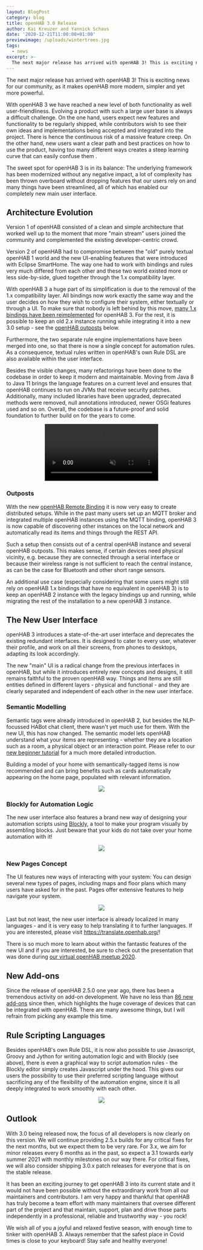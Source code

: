 ```yaml
---
layout: BlogPost
category: blog
title: openHAB 3.0 Release
author: Kai Kreuzer and Yannick Schaus
date: '2020-12-21T11:00:00+01:00'
previewimage: /uploads/wintertrees.jpg
tags:
  - news
excerpt: >-
  The next major release has arrived with openHAB 3! This is exciting news for our community, as it makes openHAB more modern, simpler and yet more powerful.
---
```

The next major release has arrived with openHAB 3! This is exciting news for our community, as it makes openHAB more modern, simpler and yet more powerful.

<!-- more -->

With openHAB 3 we have reached a new level of both functionality as well user-friendliness. Evolving a product with such a large user base is always a difficult challenge. On the one hand, users  expect new features and functionality to be regularly shipped, while contributors wish to see their own ideas and implementations being accepted and integrated into the project. There is hence the continuous risk of a massive feature creep. On the other hand, new users want a clear path and best practices on how to use the product,  having too many different ways creates  a steep learning curve that can easily confuse them .

The sweet spot for openHAB 3 is in its balance: The underlying framework has been modernized without any negative impact, a lot of complexity has been thrown overboard without dropping features that our users rely on and many things have been streamlined, all of which has enabled our completely new main user interface.

## Architecture Evolution

Version 1 of openHAB consisted of a clean and simple architecture that worked well up to the moment that more "main stream" users joined the community and complemented the existing developer-centric crowd.

Version 2 of openHAB had to compromise between the "old" purely textual openHAB 1 world and the new UI-enabling features that were introduced with Eclipse SmartHome. The way one had to work with bindings and rules very much differed from each other and these two world existed more or less side-by-side, glued together through the 1.x compatibility layer.

With openHAB 3 a huge part of its simplification is due to the removal of the 1.x compatibility layer. All bindings now work exactly the same way and the user decides on how they wish to configure their system, either textually or through a UI. To make sure that nobody is left behind by this move, [many 1.x bindings have been reimplemented](https://github.com/openhab/openhab-addons/issues/6179#migrated) for openHAB 3. For the rest, it is possible to keep an old 2.x instance running while integrating it into a new 3.0 setup - see the [openHAB outposts](#outposts) below.

Furthermore, the two separate rule engine implementations have been merged into one, so that there is now a single concept for automation rules. As a consequence, textual rules written in openHAB's own Rule DSL are also available within the user interface. 

Besides the visible changes, many refactorings have been done to the codebase in order to keep it modern and maintainable. Moving from Java 8 to Java 11 brings the language features on a current level and ensures that openHAB continues to run on JVMs that receive security patches. Additionally, many included libraries have been upgraded, deprecated methods were removed, null annotations introduced, newer OSGi features used and so on. Overall, the codebase is a future-proof and solid foundation to further build on for the years to come.

<p align="center"><video style="max-width: 80%" autoplay loop muted controls="controls" src="/uploads/evolution.mp4"></video></p>

### Outposts

With the new [openHAB Remote Binding](https://www.openhab.org/addons/bindings/remoteopenhab/) it is now very easy to create distributed setups. While in the past many users set up an MQTT broker and integrated multiple openHAB instances using the MQTT binding, openHAB 3 is now capable of discovering other instances on the local network and automatically read its items and things through the REST API.

Such a setup then consists out of a central openHAB instance and several openHAB outposts. This makes sense, if certain devices need physical vicinity, e.g. because they are connected through a serial interface or because their wireless range is not sufficient to reach the central instance, as can be the case for Bluetooth and other short range sensors.

An additional use case (especially considering that some users might still rely on openHAB 1.x bindings that have no equivalent in openHAB 3) is to keep an openHAB 2 instance with the legacy bindings up and running, while migrating the rest of the installation to a new openHAB 3 instance.

## The New User Interface

openHAB 3 introduces a state-of-the-art user interface and deprecates the existing redundant interfaces.  It is designed to cater to every user, whatever their profile, and work on all their screens, from phones to desktops, adapting its look accordingly.

The new "main" UI is a radical change from the previous interfaces in openHAB, but while it introduces entirely new concepts and designs, it still remains faithful to the proven openHAB way. Things and items are still entities defined in different layers - physical and functional - and they are clearly separated and independent of each other in the new user interface.

### Semantic Modelling

Semantic tags were already introduced in openHAB 2, but besides the NLP-focussed HABot chat client, there wasn't yet much use for them. With the new UI, this has now changed. The semantic model lets openHAB understand what your items are representing - whether they are a location such as a room, a physical object or an interaction point. Please refer to our [new beginner tutorial](https://www.openhab.org/docs/tutorial/model.html) for a much more detailed introduction.

Building a model of your home with semantically-tagged items is now recommended and can bring benefits such as cards automatically appearing on the home page, populated with relevant information.

<p align="center"><img src="/uploads/2020-12_semantics.jpg"/></p>

### Blockly for Automation Logic

The new user interface also features a brand new way of designing your automation scripts using [Blockly](https://developers.google.com/blockly), a tool to make your program visually by assembling blocks. Just beware that your kids do not take over your home automation with it!

<p align="center"><img src="/uploads/2020-12_blockly.jpg"/></p>

### New Pages Concept

The UI features new ways of interacting with your system: You can design several new types of pages, including maps and floor plans which many users have asked for in the past. Pages offer extensive features to help navigate your system. 

<p align="center"><img src="/uploads/2020-12_pages.jpg"/></p>

Last but not least, the new user interface is already localized in many languages - and it is very easy to help translating it to further languages. If you are interested, please visit https://translate.openhab.org/!

There is so much more to learn about within the fantastic features of the new UI and if you are interested, be sure to check out the presentation that was done during [our virtual openHAB meetup 2020](https://www.youtube.com/watch?v=pwZ8AOwRDEk&feature=youtu.be).

## New Add-ons

Since the release of openHAB 2.5.0 one year ago, there has been a tremendous activity on add-on development. We have no less than [86 new add-ons](https://github.com/openhab/openhab-distro/releases/tag/3.0.0#newaddons) since then, which highlights the huge coverage of devices that can be integrated with openHAB. There are many awesome things, but I will refrain from picking any example this time.

## Rule Scripting Languages

Besides openHAB's own Rule DSL, it is now also possible to use Javascript, Groovy and Jython for writing automation logic and with Blockly (see above), there is even a graphical way to script automation rules - the Blockly editor simply creates Javascript under the hood. This gives our users the possibility to use their preferred scripting language without sacrificing any of the flexibility of the automation engine, since it is all deeply integrated to work smoothly with each other.

<p align="center"><img src="/uploads/2020-12_scripting.png"/></p>

## Outlook

With 3.0 being released now, the focus of all developers is now clearly on this version. We will continue providing 2.5.x builds for any critical fixes for the next months, but we expect them to be very rare. For 3.x, we aim for minor releases every 6 months as in the past, so expect a 3.1 towards early summer 2021 with monthly milestones on our way there. For critical fixes, we will also consider shipping 3.0.x patch releases for everyone that is on the stable release.

It has been an exciting journey to get openHAB 3 into its current state and it would not have been possible without the extraordinary work from all our maintainers and contributors. I am very happy and thankful that openHAB has truly become a team effort with many maintainers that oversee different part of the project and that maintain, support, plan and drive those parts independently in a professional, reliable and trustworthy way - you rock!

We wish all of you a joyful and relaxed festive season, with enough time to tinker with openHAB 3. Always remember that the safest place in Covid times is close to your keyboard! Stay safe and healthy everyone!
